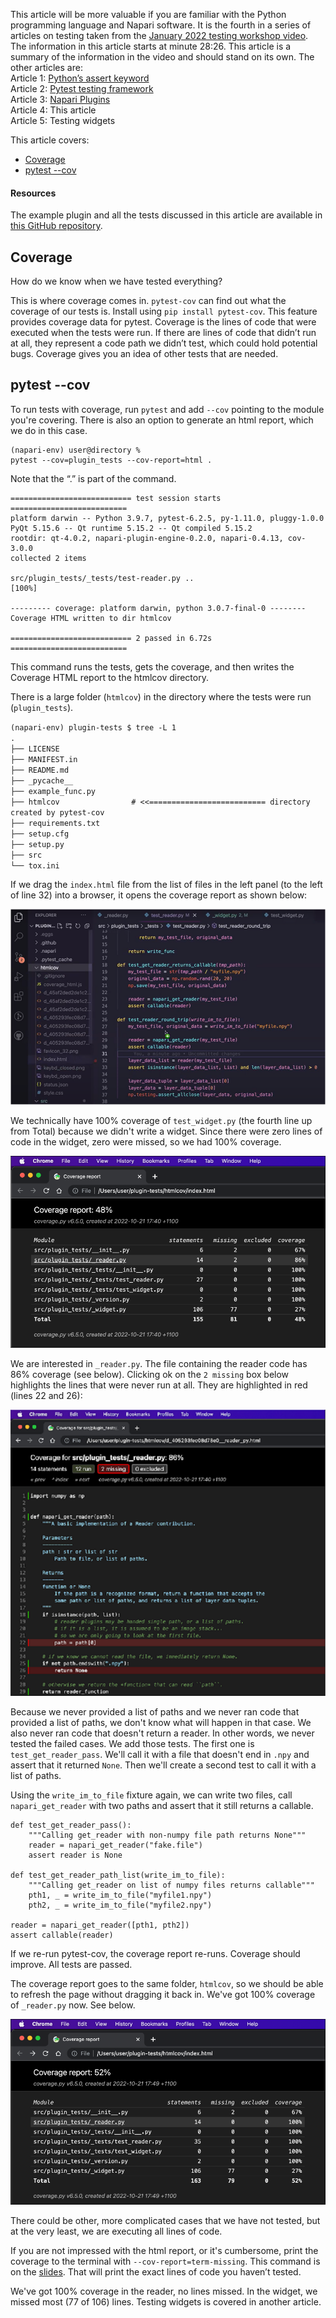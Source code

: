 This article will be more valuable if you are familiar with the Python programming language and Napari software. It is the fourth in a series of articles on testing taken from the [January 2022 testing workshop video](https://drive.google.com/file/d/1DaMrRz-rLRQ6-_y0J8O3GRpVPCn0rgYs/view). The information in this article starts at minute 28:26. This article is a summary of the information in the video and should stand on its own. The other articles are:  
Article 1: [Python’s assert keyword](\Pythons-assert-keyword)  
Article 2: [Pytest testing framework](\Pytest-testing-frameworks)  
Article 3: [Napari Plugins](\Napari-Plugins)  
Article 4: This article  
Article 5: Testing widgets  

This article covers:   
* [Coverage](#coverage)
* [pytest --cov](#pytest---cov)    
 
#### Resources  
The example plugin and all the tests discussed in this article are available in [this GitHub repository](https://github.com/DragaDoncila/plugin-tests).    

## Coverage  
How do we know when we have tested everything? 

This is where coverage comes in. `pytest-cov` can find out what the coverage of our tests is. Install using 
`pip install pytest-cov`. This feature provides coverage data for pytest. Coverage is the lines of code that were executed when the tests were run. If there are lines of code that didn’t run at all, they represent a code path we didn’t test, which could hold potential bugs. Coverage gives you an idea of other tests that are needed. 

## pytest --cov  

To run tests with coverage, run `pytest` and add `--cov` pointing to the module you're covering. There is also an option to generate an html report, which we do in this case. 

    (napari-env) user@directory % 
    pytest --cov=plugin_tests --cov-report=html .  

Note that the “.” is part of the command.  

    =========================== test session starts ==========================  
    platform darwin -- Python 3.9.7, pytest-6.2.5, py-1.11.0, pluggy-1.0.0  
    PyQt 5.15.6 -- Qt runtime 5.15.2 -- Qt compiled 5.15.2  
    rootdir: qt-4.0.2, napari-plugin-engine-0.2.0, napari-0.4.13, cov-3.0.0  
    collected 2 items  
 
    src/plugin_tests/_tests/test-reader.py ..                           [100%]  
 
    --------- coverage: platform darwin, python 3.0.7-final-0 --------  
    Coverage HTML written to dir htmlcov  
 
    =========================== 2 passed in 6.72s ==========================  

This command runs the tests, gets the coverage, and then writes the Coverage HTML report to the htmlcov directory.

There is a large folder (`htmlcov`) in the directory where the tests were run (`plugin_tests`). 

`(napari-env) plugin-tests $ tree -L 1`  
`.`  
`├── LICENSE  `  
`├── MANIFEST.in`  
`├── README.md`  
`├── _pycache__`  
`├── example_func.py`  
`├── htmlcov		        # <<========================== directory created by pytest-cov`  
`├── requirements.txt`  
`├── setup.cfg`  
`├── setup.py`  
`├── src`  
`└── tox.ini`  


If we drag the `index.html` file from the list of files in the left panel (to the left of line 32) into a browser, it opens the coverage report as shown below: 

![htmlcov directory](../../images/Test_Coverage_htmlcov_directory.png)

We technically have 100% coverage of `test_widget.py` (the fourth line up from Total) because we didn't write a widget. Since there were zero lines of code in the widget, zero were missed, so we had 100% coverage.  

![Coverage Report](../../images/Coverage_report.png)

We are interested in `_reader.py`. The file containing the reader code has 86% coverage (see below). Clicking ok on the `2 missing` box below highlights the lines that were never run at all. They are highlighted in red (lines 22 and 26): 

![Lines not run highlighted in red](../../images/Lines_not_run_highlighted_in_red.png)

Because we never provided a list of paths and we never ran code that provided a list of paths, we don't know what will happen in that case. We also never ran code that doesn't return a reader. In other words, we never tested the failed cases. We add those tests. The first one is `test_get_reader_pass`. We'll call it with a file that doesn't end in `.npy` and assert that it returned `None`. Then we'll create a second test to call it with a list of paths.

Using the `write_im_to_file` fixture again, we can write two files, call `napari_get_reader` with two paths and assert that it still returns a callable.

    def test_get_reader_pass():  
        """Calling get_reader with non-numpy file path returns None"""  
        reader = napari_get_reader("fake.file")  
        assert reader is None  
        
    def test_get_reader_path_list(write_im_to_file):  
        """Calling get_reader on list of numpy files returns callable"""  
        pth1, _ = write_im_to_file("myfile1.npy")
        pth2, _ = write_im_to_file("myfile2.npy")
     
    reader = napari_get_reader([pth1, pth2])  
    assert callable(reader)  

If we re-run pytest-cov, the coverage report re-runs. Coverage should improve. All tests are passed. 

The coverage report goes to the same folder, `htmlcov`, so we should be able to refresh the page without dragging it back in. We've got 100% coverage of `_reader.py` now. See below.

![second coverage report](../../images/second_coverage_report.png)    

There could be other, more complicated cases that we have not tested, but at the very least, we are executing all lines of code.

If you are not impressed with the html report, or it's cumbersome, print the coverage to the terminal with `--cov-report=term-missing`. This command is on the [slides](https://docs.google.com/presentation/d/1vD1_jhK6Xjqltmlp5Q2auXkgkvQTrr2d77_a9TqD6yk/edit#slide=id.g10c4a0816be_0_24). That will print the exact lines of code you haven’t tested.

We've got 100% coverage in the reader, no lines missed. In the widget, we missed most (77 of 106) lines. Testing widgets is covered in another article.
